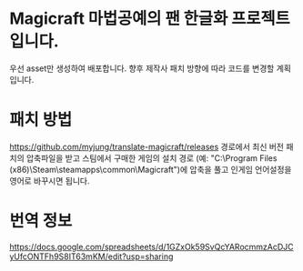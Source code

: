 # Magicraft 마법공예의 팬 한글화 프로젝트입니다.
우선 asset만 생성하여 배포합니다. 향후 제작사 패치 방향에 따라 코드를 변경할 계획입니다.


# 패치 방법
https://github.com/myjung/translate-magicraft/releases
경로에서 최신 버전 패치의 압축파일을 받고 스팀에서 구매한 게임의 설치 경로 (예: "C:\Program Files (x86)\Steam\steamapps\common\Magicraft")에 압축을 풀고 인게임 언어설정을 영어로 바꾸시면 됩니다. 

# 번역 정보
https://docs.google.com/spreadsheets/d/1GZxOk59SvQcYARocmmzAcDJCyUfcONTFh9S8IT63mKM/edit?usp=sharing
